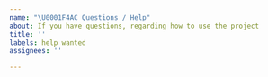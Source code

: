 ```yaml
---
name: "\U0001F4AC Questions / Help"
about: If you have questions, regarding how to use the project
title: ''
labels: help wanted
assignees: ''

---
```

